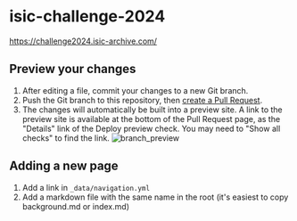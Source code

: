 # isic-challenge-2024
https://challenge2024.isic-archive.com/

## Preview your changes
1. After editing a file, commit your changes to a new Git branch.
2. Push the Git branch to this repository, then [create a Pull Request](https://github.com/ImageMarkup/isic-challenge-2024/compare).
3. The changes will automatically be built into a preview site. A link to the preview site is available at the bottom of the Pull Request page, as the "Details" link of the Deploy preview check. You may need to "Show all checks" to find the link.
  ![branch_preview](https://user-images.githubusercontent.com/1282879/83065337-54840000-a031-11ea-8bdd-c88309cc891e.png)


## Adding a new page

1. Add a link in `_data/navigation.yml`
2. Add a markdown file with the same name in the root (it's easiest to copy background.md or index.md)
